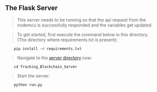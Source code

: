 ## The Flask Server 

> This server needs to be running so that the api request from the nodemcu is successfully responded and the variables get updated.

> To get started, first execute the command below in this directory. (The directory where requirements.txt is present):
```
    pip install -r requirements.txt
```

> Navigate to the [server directory](./Tracking_Blockchain_Server/) now:
```
    cd Tracking_Blockchain_Server
```

> Start the server:
```
    python run.py
```


